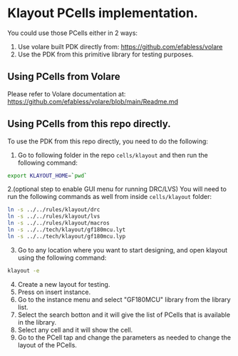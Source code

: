 # Klayout PCells implementation.

You could use those PCells either in 2 ways:
1. Use volare built PDK directly from: https://github.com/efabless/volare
2. Use the PDK from this primitive library for testing purposes.

## Using PCells from Volare
Please refer to Volare documentation at: https://github.com/efabless/volare/blob/main/Readme.md

## Using PCells from this repo directly.
To use the PDK from this repo directly, you need to do the following:
1. Go to following folder in the repo `cells/klayout` and then run the following command:
```bash
export KLAYOUT_HOME=`pwd`
```
2.(optional step to enable GUI menu for running DRC/LVS) You will need to run the following commands as well from inside `cells/klayout` folder:
```bash
ln -s ../../rules/klayout/drc 
ln -s ../../rules/klayout/lvs
ln -s ../../rules/klayout/macros
ln -s ../../tech/klayout/gf180mcu.lyt
ln -s ../../tech/klayout/gf180mcu.lyp
```
3. Go to any location where you want to start designing, and open klayout using the following command:
```bash
klayout -e
```
4. Create a new layout for testing.
5. Press on insert instance.
6. Go to the instance menu and select "GF180MCU" library from the library list.
7. Select the search botton and it will give the list of PCells that is available in the library.
8. Select any cell and it will show the cell.
9. Go to the PCell tap and change the parameters as needed to change the layout of the PCells.


